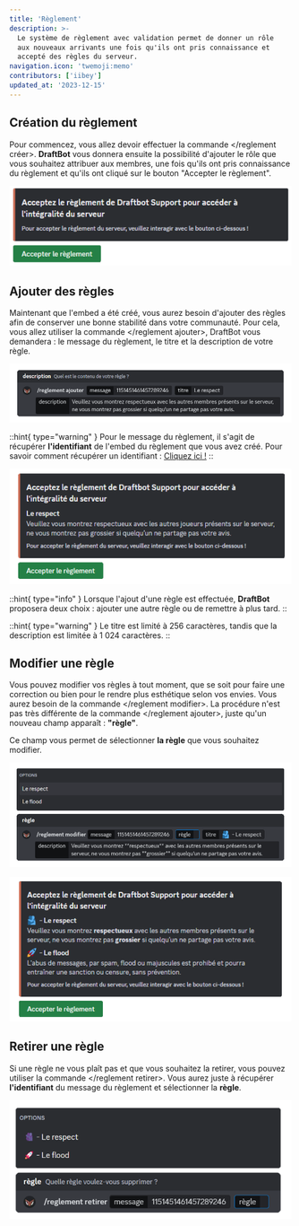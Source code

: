 ```yaml
---
title: 'Règlement'
description: >-
  Le système de règlement avec validation permet de donner un rôle
  aux nouveaux arrivants une fois qu'ils ont pris connaissance et
  accepté des règles du serveur.
navigation.icon: 'twemoji:memo'
contributors: ['iibey']
updated_at: '2023-12-15'
---
```


## Création du règlement

Pour commencez, vous allez devoir effectuer la commande </reglement créer>. **DraftBot** vous donnera ensuite la possibilité d'ajouter le rôle que vous souhaitez attribuer aux membres, une fois qu'ils ont pris connaissance du règlement et qu'ils ont cliqué sur le bouton "Accepter le règlement".

![Résultat de la commande /reglement créer](../assets/rules/rules-create.png)

## Ajouter des règles

Maintenant que l'embed a été créé, vous aurez besoin d'ajouter des règles afin de conserver une bonne stabilité dans votre communauté. Pour cela, vous allez utiliser la commande </reglement ajouter>, DraftBot vous demandera : le message du règlement, le titre et la description de votre règle.

![Aperçu de la commande /reglement créer](../assets/rules/rules-add-1.png)

::hint{ type="warning" }
Pour le message du règlement, il s'agit de récupérer **l'identifiant** de l'embed du règlement que vous avez créé.
Pour savoir comment récupérer un identifiant : [Cliquez ici !](/docs/autres/recuperer-un-identifiant#identifiant-dun-message)
::

![Résultat d'ajout d'une règle](../assets/rules/rules-add-2.png)

::hint{ type="info" }
Lorsque l'ajout d'une règle est effectuée, **DraftBot** proposera deux choix : ajouter une autre règle ou de remettre à plus tard.
::

::hint{ type="warning" }
Le titre est limité à 256 caractères, tandis que la description est limitée à 1 024 caractères.
::

## Modifier une règle

Vous pouvez modifier vos règles à tout moment, que se soit pour faire une correction ou bien pour le rendre plus esthétique selon vos envies. Vous aurez besoin de la commande </reglement modifier>. La procédure n'est pas très différente de la commande </reglement ajouter>, juste qu'un nouveau champ apparaît : **"règle"**.

Ce champ vous permet de sélectionner **la règle** que vous souhaitez modifier.

![Aperçu de la commande /reglement modifier](../assets/rules/rules-modify.png)

![Résultat de la modification d'une règle](../assets/rules/rules-modify-2.png)

## Retirer une règle

Si une règle ne vous plaît pas et que vous souhaitez la retirer, vous pouvez utiliser la commande </reglement retirer>. Vous aurez juste à récupérer **l'identifiant** du message du règlement et sélectionner la **règle**.

![Aperçu de la commande /reglement retirer](../assets/rules/rules-remove.png)
